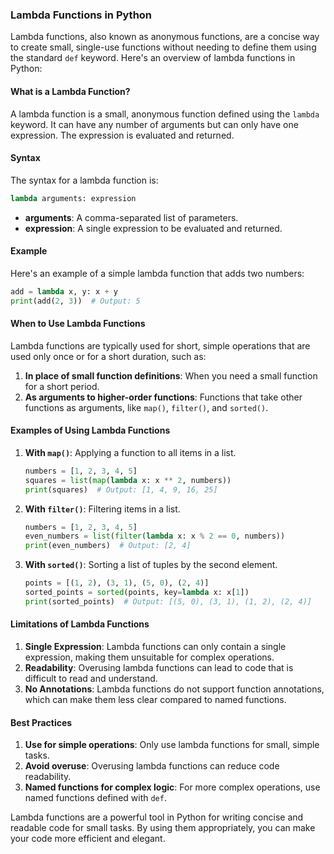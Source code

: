 ### Lambda Functions in Python

Lambda functions, also known as anonymous functions, are a concise way to create small, single-use functions without needing to define them using the standard `def` keyword. Here's an overview of lambda functions in Python:

#### What is a Lambda Function?
A lambda function is a small, anonymous function defined using the `lambda` keyword. It can have any number of arguments but can only have one expression. The expression is evaluated and returned.

#### Syntax
The syntax for a lambda function is:

```python
lambda arguments: expression
```

- **arguments**: A comma-separated list of parameters.
- **expression**: A single expression to be evaluated and returned.

#### Example
Here's an example of a simple lambda function that adds two numbers:

```python
add = lambda x, y: x + y
print(add(2, 3))  # Output: 5
```

#### When to Use Lambda Functions
Lambda functions are typically used for short, simple operations that are used only once or for a short duration, such as:
1. **In place of small function definitions**: When you need a small function for a short period.
2. **As arguments to higher-order functions**: Functions that take other functions as arguments, like `map()`, `filter()`, and `sorted()`.

#### Examples of Using Lambda Functions
1. **With `map()`**: Applying a function to all items in a list.

    ```python
    numbers = [1, 2, 3, 4, 5]
    squares = list(map(lambda x: x ** 2, numbers))
    print(squares)  # Output: [1, 4, 9, 16, 25]
    ```

2. **With `filter()`**: Filtering items in a list.

    ```python
    numbers = [1, 2, 3, 4, 5]
    even_numbers = list(filter(lambda x: x % 2 == 0, numbers))
    print(even_numbers)  # Output: [2, 4]
    ```

3. **With `sorted()`**: Sorting a list of tuples by the second element.

    ```python
    points = [(1, 2), (3, 1), (5, 0), (2, 4)]
    sorted_points = sorted(points, key=lambda x: x[1])
    print(sorted_points)  # Output: [(5, 0), (3, 1), (1, 2), (2, 4)]
    ```

#### Limitations of Lambda Functions
1. **Single Expression**: Lambda functions can only contain a single expression, making them unsuitable for complex operations.
2. **Readability**: Overusing lambda functions can lead to code that is difficult to read and understand.
3. **No Annotations**: Lambda functions do not support function annotations, which can make them less clear compared to named functions.

#### Best Practices
1. **Use for simple operations**: Only use lambda functions for small, simple tasks.
2. **Avoid overuse**: Overusing lambda functions can reduce code readability.
3. **Named functions for complex logic**: For more complex operations, use named functions defined with `def`.

Lambda functions are a powerful tool in Python for writing concise and readable code for small tasks. By using them appropriately, you can make your code more efficient and elegant.

